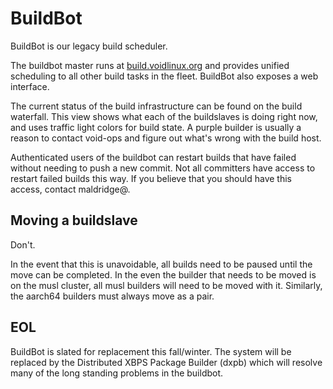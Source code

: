 # BuildBot

BuildBot is our legacy build scheduler.

The buildbot master runs at
[build.voidlinux.org](https://build.voidlinux.org) and provides
unified scheduling to all other build tasks in the fleet.  BuildBot
also exposes a web interface.

The current status of the build infrastructure can be found on the
build waterfall.  This view shows what each of the buildslaves is
doing right now, and uses traffic light colors for build state.  A
purple builder is usually a reason to contact void-ops and figure out
what's wrong with the build host.

Authenticated users of the buildbot can restart builds that have
failed without needing to push a new commit.  Not all committers have
access to restart failed builds this way.  If you believe that you
should have this access, contact maldridge@.

## Moving a buildslave

Don't.

In the event that this is unavoidable, all builds need to be paused
until the move can be completed.  In the even the builder that needs
to be moved is on the musl cluster, all musl builders will need to be
moved with it.  Similarly, the aarch64 builders must always move as a
pair.

## EOL

BuildBot is slated for replacement this fall/winter.  The system will
be replaced by the Distributed XBPS Package Builder (dxpb) which will
resolve many of the long standing problems in the buildbot.
